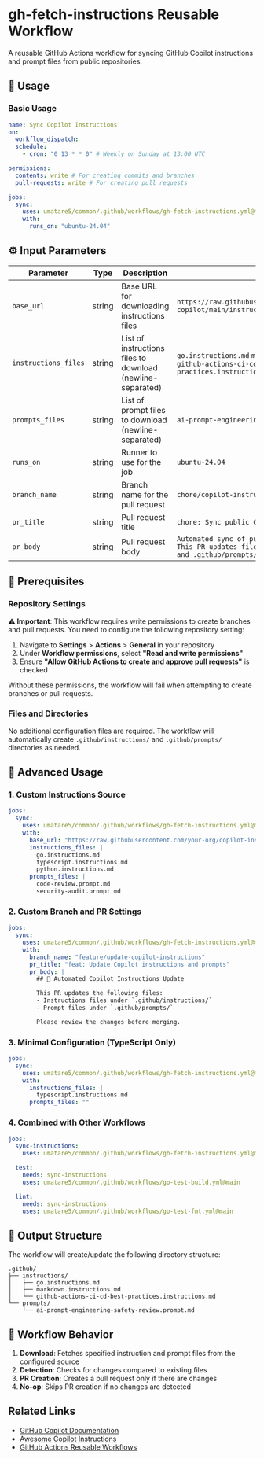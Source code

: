 # gh-fetch-instructions Reusable Workflow

A reusable GitHub Actions workflow for syncing GitHub Copilot instructions and prompt files from public repositories.

## 🚀 Usage

### Basic Usage

```yaml
name: Sync Copilot Instructions
on:
  workflow_dispatch:
  schedule:
    - cron: "0 13 * * 0" # Weekly on Sunday at 13:00 UTC

permissions:
  contents: write # For creating commits and branches
  pull-requests: write # For creating pull requests

jobs:
  sync:
    uses: umatare5/common/.github/workflows/gh-fetch-instructions.yml@main
    with:
      runs_on: "ubuntu-24.04"
```

## ⚙️ Input Parameters

| Parameter            | Type   | Description                                                | Default                                                                                                                  |
| -------------------- | ------ | ---------------------------------------------------------- | ------------------------------------------------------------------------------------------------------------------------ |
| `base_url`           | string | Base URL for downloading instructions files                | `https://raw.githubusercontent.com/github/awesome-copilot/main/instructions`                                             |
| `instructions_files` | string | List of instructions files to download (newline-separated) | `go.instructions.md` `markdown.instructions.md` `github-actions-ci-cd-best-practices.instructions.md`                    |
| `prompts_files`      | string | List of prompt files to download (newline-separated)       | `ai-prompt-engineering-safety-review.prompt.md`                                                                          |
| `runs_on`            | string | Runner to use for the job                                  | `ubuntu-24.04`                                                                                                           |
| `branch_name`        | string | Branch name for the pull request                           | `chore/copilot-instructions-sync`                                                                                        |
| `pr_title`           | string | Pull request title                                         | `chore: Sync public Copilot instructions`                                                                                |
| `pr_body`            | string | Pull request body                                          | `Automated sync of public Copilot instructions. This PR updates files under .github/instructions/ and .github/prompts/.` |

## 📝 Prerequisites

### Repository Settings

**⚠️ Important**: This workflow requires write permissions to create branches and pull requests. You need to configure the following repository setting:

1. Navigate to **Settings** > **Actions** > **General** in your repository
2. Under **Workflow permissions**, select **"Read and write permissions"**
3. Ensure **"Allow GitHub Actions to create and approve pull requests"** is checked

Without these permissions, the workflow will fail when attempting to create branches or pull requests.

### Files and Directories

No additional configuration files are required. The workflow will automatically create `.github/instructions/` and `.github/prompts/` directories as needed.

## 📖 Advanced Usage

### 1. Custom Instructions Source

```yaml
jobs:
  sync:
    uses: umatare5/common/.github/workflows/gh-fetch-instructions.yml@main
    with:
      base_url: "https://raw.githubusercontent.com/your-org/copilot-instructions/main"
      instructions_files: |
        go.instructions.md
        typescript.instructions.md
        python.instructions.md
      prompts_files: |
        code-review.prompt.md
        security-audit.prompt.md
```

### 2. Custom Branch and PR Settings

```yaml
jobs:
  sync:
    uses: umatare5/common/.github/workflows/gh-fetch-instructions.yml@main
    with:
      branch_name: "feature/update-copilot-instructions"
      pr_title: "feat: Update Copilot instructions and prompts"
      pr_body: |
        ## 🤖 Automated Copilot Instructions Update

        This PR updates the following files:
        - Instructions files under `.github/instructions/`
        - Prompt files under `.github/prompts/`

        Please review the changes before merging.
```

### 3. Minimal Configuration (TypeScript Only)

```yaml
jobs:
  sync:
    uses: umatare5/common/.github/workflows/gh-fetch-instructions.yml@main
    with:
      instructions_files: |
        typescript.instructions.md
      prompts_files: ""
```

### 4. Combined with Other Workflows

```yaml
jobs:
  sync-instructions:
    uses: umatare5/common/.github/workflows/gh-fetch-instructions.yml@main

  test:
    needs: sync-instructions
    uses: umatare5/common/.github/workflows/go-test-build.yml@main

  lint:
    needs: sync-instructions
    uses: umatare5/common/.github/workflows/go-test-fmt.yml@main
```

## 📁 Output Structure

The workflow will create/update the following directory structure:

```text
.github/
├── instructions/
│   ├── go.instructions.md
│   ├── markdown.instructions.md
│   └── github-actions-ci-cd-best-practices.instructions.md
└── prompts/
    └── ai-prompt-engineering-safety-review.prompt.md
```

## 🔄 Workflow Behavior

1. **Download**: Fetches specified instruction and prompt files from the configured source
2. **Detection**: Checks for changes compared to existing files
3. **PR Creation**: Creates a pull request only if there are changes
4. **No-op**: Skips PR creation if no changes are detected

## Related Links

- [GitHub Copilot Documentation](https://docs.github.com/en/copilot)
- [Awesome Copilot Instructions](https://github.com/github/awesome-copilot)
- [GitHub Actions Reusable Workflows](https://docs.github.com/en/actions/using-workflows/reusing-workflows)
